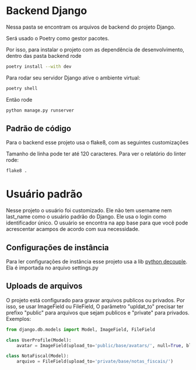 # Backend Django

Nessa pasta se encontram os arquivos de backend do projeto Django.

Será usado o Poetry como gestor pacotes.

Por isso, para instalar o projeto com as dependência de desenvolvimento, dentro das pasta backend rode

```bash
poetry install --with dev
```

Para rodar seu servidor Django ative o ambiente virtual:

```bash
poetry shell
```

Então rode

```bash
python manage.py runserver
```

## Padrão de código

Para o backend esse projeto usa o flake8, com as seguintes customizações

Tamanho de linha pode ter até 120 caracteres. Para ver o relatório do linter rode:

```bash
flake8 .
```

# Usuário padrão

Nesse projeto o usuário foi customizado. Ele não tem username nem last_name como o usuário padrão do Django.
Ele usa o login como identificador único. O usuário se encontra na app base para que você pode acrescentar acampos de
acordo com sua necessidade.

## Configurações de instância

Para ler configurações de instância esse projeto usa a lib [python decouple](https://pypi.org/project/python-decouple/).
Ela é importada no arquivo settings.py

## Uploads de arquivos

O projeto está configurado para gravar arquivos publicos ou privados. Por isso, se usar ImageField ou FileField,
O parâmetro "upldat_to" precisar ter prefixo "public" para arquivos que sejam publicos e "private" para privados. Exemplos:

```python
from django.db.models import Model, ImageField, FileField

class UserProfile(Model):
    avatar = ImageField(upload_to='public/base/avatars/', null=True, blank=True)

class NotaFiscal(Model):
    arquivo = FileField(upload_to='private/base/notas_fiscais/')

```

